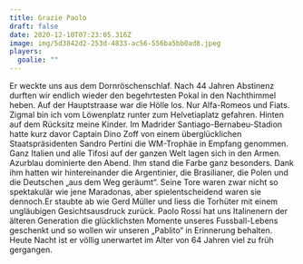 ```yaml
---
title: Grazie Paolo
draft: false
date: 2020-12-10T07:23:05.316Z
image: img/5d3842d2-253d-4833-ac56-556ba5bb0ad8.jpeg
players:
  goalie: ""
---
```

Er weckte uns aus dem Dornröschenschlaf. Nach 44 Jahren Abstinenz durften wir endlich wieder den begehrtesten Pokal in den Nachthimmel heben. Auf der Hauptstraase war die Hölle los. Nur Alfa-Romeos und Fiats. Zigmal bin ich vom Löwenplatz runter zum Helvetiaplatz gefahren. Hinten auf dem Rücksitz meine Kinder. Im Madrider Santiago-Bernabeu-Stadion hatte kurz davor Captain Dino Zoff von einem überglücklichen Staatspräsidenten Sandro Pertini die WM-Trophäe in Empfang genommen. Ganz Italien und alle Tifosi auf der ganzen Welt lagen sich in den Armen. Azurblau dominierte den Abend. Ihm stand die Farbe ganz besonders. Dank ihm hatten wir hintereinander die Argentinier, die Brasilianer, die Polen und die Deutschen „aus dem Weg geräumt“. Seine Tore waren zwar nicht so spektakulär wie jene Maradonas, aber spielentscheidend waren sie dennoch.Er staubte ab wie Gerd Müller und liess die Torhüter mit einem ungläubigen Gesichtsausdruck zurück. Paolo Rossi hat uns Italinenern der älteren Generation die glücklichsten Momente unseres Fussball-Lebens geschenkt und so wollen wir unseren „Pablito“ in Erinnerung behalten. Heute Nacht ist er völlig unerwartet im Alter von 64 Jahren viel zu früh gergangen.